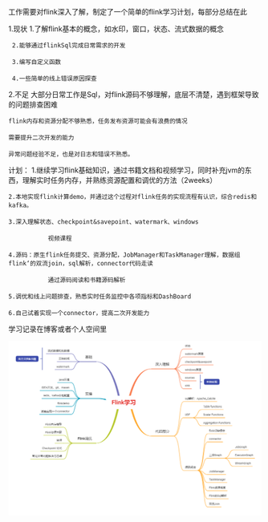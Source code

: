
工作需要对flink深入了解，制定了一个简单的flink学习计划，每部分总结在此

1.现状
     1.了解flink基本的概念，如水印，窗口，状态、流式数据的概念

     2.能够通过flinkSql完成日常需求的开发

     3.编写自定义函数

     4.一些简单的线上错误原因探查

2.不足
    大部分日常工作是Sql，对flink源码不够理解，底层不清楚，遇到框架导致的问题排查困难

    flink内存和资源分配不够熟悉，任务发布资源可能会有浪费的情况

    需要提升二次开发的能力

    异常问题经验不足，也是对日志和错误不熟悉。





计划：
    1.继续学习flink基础知识，通过书籍文档和视频学习，同时补充jvm的东西，理解实时任务内存，并熟练资源配置和调优的方法（2weeks）

    2.本地实现flink计算demo，并通过这个过程对flink任务的实现流程有认识，综合redis和kafka。

    3.深入理解状态、checkpoint&savepoint、watermark、windows

               视频课程

    4.源码：原生flink任务提交、资源分配，JobManager和TaskManager理解，数据组flink‘的双流join，sql解析，connector代码走读

               通过源码阅读和书籍源码解析

    5.调优和线上问题排查，熟悉实时任务监控中各项指标和DashBoard

    6.自己试着实现一个connector，提高二次开发能力



学习记录在博客或者个人空间里


<img src="https://github.com/SakuraEd/Workspace/blob/main/pics/study_path_xmind.png" width="1200px">
